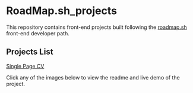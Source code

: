 # RoadMap.sh_projects
This repository contains front-end projects built following the [roadmap.sh](https://roadmap.sh/) front-end developer path.

## Projects List
[Single Page CV](https://roadmap.sh/projects/single-page-cv)


Click any of the images below to view the readme and live demo of the project.
